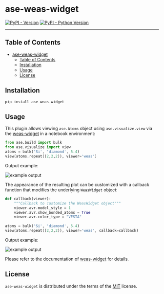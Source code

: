 # ase-weas-widget

[![PyPI - Version](https://img.shields.io/pypi/v/ase-weas-widget.svg)](https://pypi.org/project/ase-weas-widget)
[![PyPI - Python Version](https://img.shields.io/pypi/pyversions/ase-weas-widget.svg)](https://pypi.org/project/ase-weas-widget)

-----

## Table of Contents

- [ase-weas-widget](#ase-weas-widget)
  - [Table of Contents](#table-of-contents)
  - [Installation](#installation)
  - [Usage](#usage)
  - [License](#license)

## Installation

```console
pip install ase-weas-widget
```

## Usage

This plugin allows viewing `ase.Atoms` object using `ase.visualize.view` via the [weas-widget](https://github.com/superstar54/weas-widget) in a notebook environment:

```python
from ase.build import bulk
from ase.visualize import view
atoms = bulk('Si', 'diamond', 5.4)
view(atoms.repeat((2,2,2)), viewer='weas')
```

Output example:

![example output](example.gif)


The appearance of the resulting plot can be customized with a callback function that modifies the underlying `WeasWidget` object:


```python
def callback(viewer):
    """Callback to customize the WeasWidget object"""
    viewer.avr.model_style = 1
    viewer.avr.show_bonded_atoms = True
    viewer.avr.color_type = "VESTA"
    
atoms = bulk('Si', 'diamond', 5.4)
view(atoms.repeat((2,2,2)), viewer='weas', callback=callback)
```

Output example:

![example output](example2.gif)

Please refer to the documentation of [weas-widget](https://github.com/superstar54/weas-widget) for details.


## License

`ase-weas-widget` is distributed under the terms of the [MIT](https://spdx.org/licenses/MIT.html) license.

